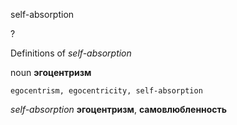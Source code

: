 self-absorption

?


Definitions of _self-absorption_

noun
**эгоцентризм**

    egocentrism, egocentricity, self-absorption

_self-absorption_
**эгоцентризм**, **самовлюбленность**